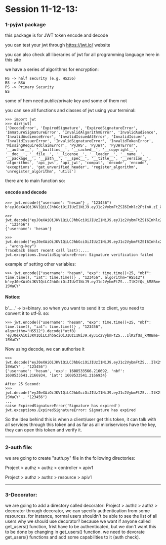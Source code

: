 # Session 11-12-13: 

### 1-pyjwt package
this package is for JWT token encode and decode 

you can test your jwt through https://jwt.io/ website

you can also check all liberaries of jwt for all programming language here in this site

we have a series of algorithms for encryption:
```
HS -> half security (e.g. HS256)
RS -> RSA
PS -> Primary Security
ES
```
some of hem need public/private key and some of them not

you can see all functions and classes of jwt using your terminal:
```
>>> import jwt
>>> dir(jwt)
['DecodeError', 'ExpiredSignature', 'ExpiredSignatureError', 'ImmatureSignatureError', 'InvalidAlgorithmError', 'InvalidAudience', 'InvalidAudienceError', 'InvalidIssuedAtError', 'InvalidIssuer', 'InvalidIssuerError', 'InvalidSignatureError', 'InvalidTokenError', 'MissingRequiredClaimError', 'PyJWS', 'PyJWT', 'PyJWTError', '__author__', '__builtins__', '__cached__', '__copyright__', '__doc__', '__file__', '__license__', '__loader__', '__name__', '__package__', '__path__', '__spec__', '__title__', '__version__', 'algorithms', 'api_jws', 'api_jwt', 'compat', 'decode', 'encode', 'exceptions', 'get_unverified_header', 'register_algorithm', 'unregister_algorithm', 'utils']

```
there are to main function so:
#### encode and decode
```
>>> jwt.encode({"username": "hesam"} , "123456")
b'eyJ0eXAiOiJKV1QiLCJhbGciOiJIUzI1NiJ9.eyJ1c2VybmFtZSI6Imhlc2FtIn0.zI_X9pISTvl8DG2SE7sfALdB2HjJWFrceHzr7xVdOEY'

>>> jwt.decode("eyJ0eXAiOiJKV1QiLCJhbGciOiJIUzI1NiJ9.eyJ1c2VybmFtZSI6Imhlc2FtIn0.zI_X9pISTvl8DG2SE7sfALdB2HjJWFrceHzr7xVdOEY" , "123456")
{'username': 'hesam'}

>>> jwt.decode("eyJ0eXAiOiJKV1QiLCJhbGciOiJIUzI1NiJ9.eyJ1c2VybmFtZSI6Imhlc2FtIn0.zI_X9pISTvl8DG2SE7sfALdB2HjJWFrceHzr7xVdOEY" , "wrong-key")
Traceback (most recent call last):....
jwt.exceptions.InvalidSignatureError: Signature verification failed

```

example of setting other variables:
```
>>> jwt.encode({"username": "hesam", "exp": time.time()+25, "nbf": time.time(), "iat": time.time()} , "123456", algorithm="HS512")
b'eyJ0eXAiOiJKV1QiLCJhbGciOiJIUzI1NiJ9.eyJ1c2VybmFtZS...IlK2fQs_kM8Bme-1SWaCY'
```
#### Notice: 
b'.....' -> b=binary. so when you want to send it to client, you need to convert it to utf-8. so:
```
>>> jwt.encode({"username": "hesam", "exp": time.time()+25, "nbf": time.time(), "iat": time.time()} , "123456", algorithm="HS512").decode("utf8)
'eyJ0eXAiOiJKV1QiLCJhbGciOiJIUzI1NiJ9.eyJ1c2VybmFtZS...IlK2fQs_kM8Bme-1SWaCY'
```

Now using decode, we can authorise it
```
>>> jwt.decode("eyJ0eXAiOiJKV1QiLCJhbGciOiJIUzI1NiJ9.eyJ1c2VybmFtZS...IlK2fQs_kM8Bme-1SWaCY" , "123456")
{'username': 'hesam', 'exp': 1608533566.216692, 'nbf': 1608533541.2166934, 'iat': 1608533541.2166934}

After 25 Second: 
>>> jwt.decode("eyJ0eXAiOiJKV1QiLCJhbGciOiJIUzI1NiJ9.eyJ1c2VybmFtZS...IlK2fQs_kM8Bme-1SWaCY" , "123456")
...
raise ExpiredSignatureError('Signature has expired')
jwt.exceptions.ExpiredSignatureError: Signature has expired

```
So the Idea behind this is when a client/user get this token, it can talk with all services through this token and as far as all micriservices have the key, they can open this token and verify it. 

---
### 2-auth file:

we are going to create "auth.py" file in the following directories:

Project > authz > authz > controller > apiv1

Project > authz > authz > resource > apiv1

---
### 3-Decorator:

we are going to add a directory called decorator: Project > authz > authz > decorator
through decorator, we can specify authentication from some resources. for instance, normal users shouldn't be able to see the list of all users
why we should use decorator? because we want if anyone called get_users() function, frist have to be authenticated, but we don't want this to be done by changing in get_users() function. we need to devorate get_users() functions and add some capabilities to it (auth check). 
